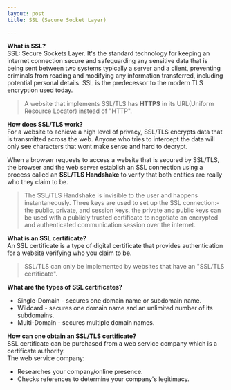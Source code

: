 ```yaml
---
layout: post
title: SSL (Secure Socket Layer)

---
```

**What is SSL?** <br>
SSL: Secure Sockets Layer. It's the standard technology for keeping an internet connection secure and safeguarding any sensitive data that is being sent between two systems typically a server and a client, preventing criminals from reading and modifying any information transferred, including potential personal details. SSL is the predecessor to the modern TLS encryption used today.

> A website that implements SSL/TLS has **HTTPS** in its URL(Uniform Resource Locator) instead of "HTTP".


**How does SSL/TLS work?** <br>
For a website to achieve a high level of privacy, SSL/TLS encrypts data that is transmitted across the web. Anyone who tries to intercept the data will only see characters that wont make sense and hard to decrypt.

When a browser requests to access a website that is secured by SSL/TLS, the browser and the web server establish an SSL connection using a process called an **SSL/TLS Handshake** to verify that both entities are really who they claim to be.

> The SSL/TLS Handshake is invisible to the user and happens instantaneously. Three keys are used to set up the SSL connection:- the public, private, and session keys, the private and public keys can be used with a publicly trusted certificate to negotiate an encrypted and authenticated communication session over the internet.

**What is an SSL certificate?** <br>
An SSL certificate is a type of digital certificate that provides authentication for a website verifying who you claim to be.

> SSL/TLS can only be implemented by websites that have an "SSL/TLS certificate".

**What are the types of SSL certificates?** <br>
- Single-Domain - secures one domain name or subdomain name.
- Wildcard - secures one domain name and an unlimited number of its subdomains.
- Multi-Domain - secures multiple domain names.

**How can one obtain an SSL/TLS certificate?** <br>
SSL certificate can be purchased from a web service company which is a certificate authority.<br>
The web service company:
- Researches your company/online presence.
- Checks references to determine your company's legitimacy.